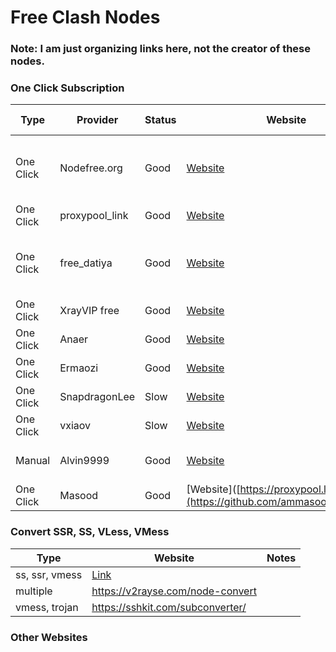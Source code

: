 # Free Clash Nodes

### Note: I am just organizing links here, not the creator of these nodes.

### One Click Subscription
| Type      | Provider       | Status | Website | Subscription 1 | Subscription 2 | Note |
| --------- | -------------- | ------ | ------- | -------------- | -------------- | ---- |
| One Click | Nodefree.org   | Good   | [Website](https://nodefree.org/) | [Link](https://nodefree.githubrowcontent.com/2025/02/20250227.yaml) | | need to visit website to update
| One Click | proxypool_link | Good   | [Website](https://proxypool.link/) | [Link](https://proxypool.link/clash/config)
| One Click | free_datiya    | Good   | [Website](https://free.datiya.com/) | [Link](https://free.datiya.com/uploads/20250302-clash.yaml)  | | need to visit website to update
| One Click | XrayVIP free   | Good   | [Website]( https://github.com/xrayfree/free-ssr-ss-v2ray-vpn-clash) | [Link](https://www.xrayvip.com/free.yaml) | [Link](https://tt.vg/freeclash)
| One Click | Anaer          | Good   | [Website](https://github.com/anaer/Sub) | [Link](https://raw.githubusercontent.com/anaer/Sub/main/clash.yaml)
| One Click | Ermaozi        | Good   | [Website](https://github.com/ermaozi/get_subscribe) | [Link](https://raw.githubusercontent.com/ermaozi/get_subscribe/main/subscribe/clash.yml) | [Link](https://git.io/emzclash)
| One Click | SnapdragonLee  | Slow   | [Website](https://github.com/SnapdragonLee/SystemProxy) | [Link](https://raw.githubusercontent.com/SnapdragonLee/SystemProxy/master/dist/clash_config.yaml)
| One Click | vxiaov         | Slow   | [Website](https://github.com/vxiaov/free_proxies) | [Link](https://cdn.jsdelivr.net/gh/vxiaov/free_proxies@main/clash/clash.provider.yaml)	 	
| Manual    | Alvin9999      | Good   | [Website]([https://github.com/Alvin9999](https://github.com/Alvin9999/new-pac)) |	[Link](https://github.com/Alvin9999/new-pac/wiki/v2ray%E5%85%8D%E8%B4%B9%E8%B4%A6%E5%8F%B7) vless, vmess <br/> [Link](https://github.com/Alvin9999/new-pac/wiki/ss%E5%85%8D%E8%B4%B9%E8%B4%A6%E5%8F%B7) ssr, ss| |  
| One Click | Masood         | Good   | [Website]([https://proxypool.link/](https://github.com/ammasood12/nodes/) | [Link](https://raw.githubusercontent.com/ammasood12/nodes/Clash/Alvin9999.yaml)
### Convert SSR, SS, VLess, VMess
| Type      | Website       | Notes |
| --------- | -------------- | ------ |
|ss, ssr, vmess | [Link](https://acl4ssr-sub.github.io/) |
|multiple | https://v2rayse.com/node-convert |
|vmess, trojan | https://sshkit.com/subconverter/ |

### Other Websites


